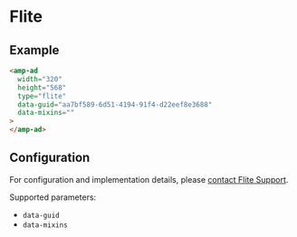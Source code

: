 <!---
Copyright 2016 The AMP HTML Authors. All Rights Reserved.

Licensed under the Apache License, Version 2.0 (the "License");
you may not use this file except in compliance with the License.
You may obtain a copy of the License at

      http://www.apache.org/licenses/LICENSE-2.0

Unless required by applicable law or agreed to in writing, software
distributed under the License is distributed on an "AS-IS" BASIS,
WITHOUT WARRANTIES OR CONDITIONS OF ANY KIND, either express or implied.
See the License for the specific language governing permissions and
limitations under the License.
-->

# Flite

## Example

```html
<amp-ad
  width="320"
  height="568"
  type="flite"
  data-guid="aa7bf589-6d51-4194-91f4-d22eef8e3688"
  data-mixins=""
>
</amp-ad>
```

## Configuration

For configuration and implementation details, please [contact Flite Support](http://www.flite.com/).

Supported parameters:

- `data-guid`
- `data-mixins`
